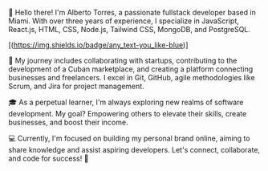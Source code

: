 👋 Hello there! I'm Alberto Torres, a passionate fullstack developer based in Miami. With over three years of experience, I specialize in JavaScript, React.js, HTML, CSS, Node.js, Tailwind CSS, MongoDB, and PostgreSQL.

[(https://img.shields.io/badge/any_text-you_like-blue)]

🚀 My journey includes collaborating with startups, contributing to the development of a Cuban marketplace, and creating a platform connecting businesses and freelancers. I excel in Git, GitHub, agile methodologies like Scrum, and Jira for project management.

🎓 As a perpetual learner, I'm always exploring new realms of software development. My goal? Empowering others to elevate their skills, create businesses, and boost their income.

💻 Currently, I'm focused on building my personal brand online, aiming to share knowledge and assist aspiring developers. Let's connect, collaborate, and code for success! 🚀

